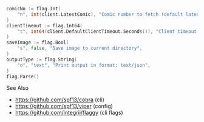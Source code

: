 

```go
comicNo := flag.Int(
    "n", int(client.LatestComic), "Comic number to fetch (default latest)",
)
clientTimeout := flag.Int64(
    "t", int64(client.DefaultClientTimeout.Seconds()), "Client timeout in seconds",
)
saveImage := flag.Bool(
    "s", false, "Save image to current directory",
)
outputType := flag.String(
    "o", "text", "Print output in format: text/json",
)
flag.Parse()

```

See Also
- https://github.com/spf13/cobra (cli)
- https://github.com/spf13/viper (config)
- https://github.com/integrii/flaggy (cli flags)
